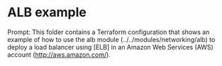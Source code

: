 # ALB example

Prompt: This folder contains a Terraform configuration that shows an example of how to use the alb module (../../modules/networking/alb) to deploy a load balancer using [ELB] in an Amazon Web Services (AWS) account (http://aws.amazon.com/). 
